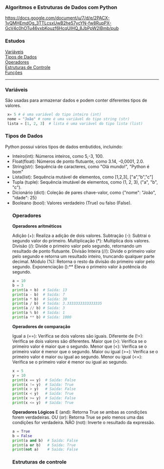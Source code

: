 ### Algoritmos e Estruturas de Dados com Python 
https://docs.google.com/document/u/7/d/e/2PACX-1vQMHEmdOg_3TTLcsxUwB2he57ycYN-fw8RupPX-GcV4c0hOTu46vxbKouzf6HcqUIHQ_8JbPpW2lBmb/pub

### Estudos

  [Variáveis](#variavel)<br>
  [Tipos de Dados ](#dados)<br>
  [Operadores](#operadores)<br>
  [Estruturas de Controle](#controle)<br>
  [Funções](#funcoes)<br>
 






<hr>

 ### Variáveis 
 São usadas para armazenar dados e podem conter diferentes tipos de valores.

 ```python
  x= 5 # é uma variável do tipo inteiro (int)
  nome = "João" # nome é uma variável do tipo string (str)
  lista = [1, 2, 3]  # lista é uma variável do tipo lista (list)

 ```
### Tipos de Dados 

Python possui vários tipos de dados embutidos, incluindo:
<ul>
<li> Inteiro(int): Números inteiros, como 5,-3, 100. 
<li> Float(float): Números de ponto flutuante, como 3.14, -0,0001, 2.0.
<li>String(str): Sequência de caracteres, como "Olá mundo!", "Python é bom"
<li>Lista(list): Sequência mutável de elementos, como [1,2,3], ["a","b","c"]
<li>Tupla (tuple): Sequência imutável de elementos, como (1, 2, 3), ("a", "b", "c").
<li> Dicionário (dict): Coleção de pares chave-valor, como {"nome": "João", "idade": 25}
<li>Booleano (bool): Valores verdadeiro (True) ou falso (False).

### Operadores

**Operadores aritméticos**

Adição (+): Realiza a adição de dois valores.
Subtração (-): Subtrai o segundo valor do primeiro.
Multiplicação (*): Multiplica dois valores.
Divisão (/): Divide o primeiro valor pelo segundo, retornando um resultado de ponto flutuante.
Divisão Inteira (//): Divide o primeiro valor pelo segundo e retorna um resultado inteiro, truncando qualquer parte decimal.
Módulo (%): Retorna o resto da divisão do primeiro valor pelo segundo.
Exponenciação ():** Eleva o primeiro valor à potência do segundo.

```python
a = 10
b = 3
print(a + b)  # Saída: 13
print(a - b)  # Saída: 7
print(a * b)  # Saída: 30
print(a / b)  # Saída: 3.3333333333333335
print(a // b) # Saída: 3
print(a % b)  # Saída: 1
print(a ** b) # Saída: 1000
```

**Operadores de comparação**

Igual a (==): Verifica se dois valores são iguais.
Diferente de (!=): Verifica se dois valores são diferentes.
Maior que (>): Verifica se o primeiro valor é maior que o segundo.
Menor que (<): Verifica se o primeiro valor é menor que o segundo.
Maior ou igual (>=): Verifica se o primeiro valor é maior ou igual ao segundo.
Menor ou igual (<=): Verifica se o primeiro valor é menor ou igual ao segundo.

```python
x = 5
y = 10
print(x == y)  # Saída: False
print(x != y)  # Saída: True
print(x > y)   # Saída: False
print(x < y)   # Saída: True
print(x >= y)  # Saída: False
print(x <= y)  # Saída: True

```
**Operadores Lógicos**
E (and): Retorna True se ambas as condições forem verdadeiras.
OU (or): Retorna True se pelo menos uma das condições for verdadeira.
NÃO (not): Inverte o resultado da expressão.
```python
a = True
b = False
print(a and b)  # Saída: False
print(a or b)   # Saída: True
print(not a)    # Saída: False
```
### Estruturas de controle 
